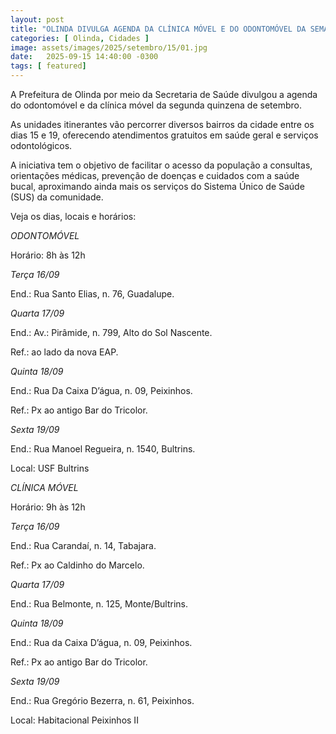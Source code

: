 ```yaml
---
layout: post
title: "OLINDA DIVULGA AGENDA DA CLÍNICA MÓVEL E DO ODONTOMÓVEL DA SEMANA"
categories: [ Olinda, Cidades ]
image: assets/images/2025/setembro/15/01.jpg
date:   2025-09-15 14:40:00 -0300
tags: [ featured]
---
```

A Prefeitura de Olinda por meio da Secretaria de Saúde divulgou a agenda do odontomóvel e da clínica móvel da segunda quinzena de setembro.

As unidades itinerantes vão percorrer diversos bairros da cidade entre os dias 15 e 19, oferecendo atendimentos gratuitos em saúde geral e serviços odontológicos.

A iniciativa tem o objetivo de facilitar o acesso da população a consultas, orientações médicas, prevenção de doenças e cuidados com a saúde bucal, aproximando ainda mais os serviços do Sistema Único de Saúde (SUS) da comunidade.

Veja os dias, locais e horários:

*ODONTOMÓVEL*

Horário: 8h às 12h

_Terça 16/09_

End.: Rua Santo Elias, n. 76, Guadalupe.

_Quarta 17/09_

End.: Av.: Pirâmide, n. 799, Alto do Sol Nascente.

Ref.: ao lado da nova EAP.

_Quinta 18/09_

End.: Rua Da Caixa D’água, n. 09, Peixinhos.

Ref.: Px ao antigo Bar do Tricolor.

_Sexta 19/09_

End.: Rua Manoel Regueira, n. 1540, Bultrins.

Local: USF Bultrins

*CLÍNICA MÓVEL*

Horário: 9h às 12h

_Terça 16/09_

End.: Rua Carandaí, n. 14, Tabajara.

Ref.: Px ao Caldinho do Marcelo.

_Quarta 17/09_

End.: Rua Belmonte, n. 125, Monte/Bultrins.

_Quinta 18/09_

End.: Rua da Caixa D’água, n. 09, Peixinhos.

Ref.: Px ao antigo Bar do Tricolor.

_Sexta 19/09_

End.: Rua Gregório Bezerra, n. 61, Peixinhos.

Local: Habitacional Peixinhos II